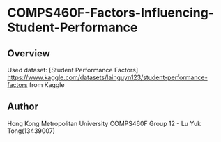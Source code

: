 # COMPS460F-Factors-Influencing-Student-Performance

## Overview
Used dataset: 
[Student Performance Factors] 
https://www.kaggle.com/datasets/lainguyn123/student-performance-factors 
from Kaggle

## Author
Hong Kong Metropolitan University 
COMPS460F Group 12 - Lu Yuk Tong(13439007)
 

